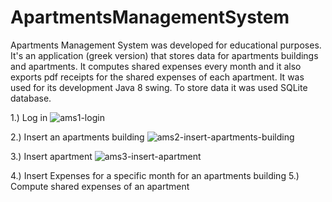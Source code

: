 # ApartmentsManagementSystem

Apartments Management System was developed for educational purposes. It's an application (greek version) that stores data for apartments buildings and apartments. It computes shared expenses every month and it also exports pdf receipts for the shared expenses of each apartment.
It was used for its development Java 8 swing. To store data it was used SQLite database.

1.) Log in
![ams1-login](https://user-images.githubusercontent.com/37752740/40325006-0066c9e0-5d43-11e8-8970-fc1aedf6e7e3.gif)

2.) Insert an apartments building
![ams2-insert-apartments-building](https://user-images.githubusercontent.com/37752740/40325107-40322cfe-5d43-11e8-98f1-217c86ec6fa8.gif)

3.) Insert apartment
![ams3-insert-apartment](https://user-images.githubusercontent.com/37752740/40325207-9578f896-5d43-11e8-9cb5-48952d628aeb.gif)

4.) Insert Expenses for a specific month for an apartments building
5.) Compute shared expenses of an apartment
